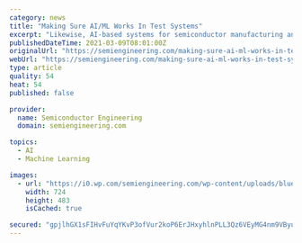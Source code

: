```yaml
---
category: news
title: "Making Sure AI/ML Works In Test Systems"
excerpt: "Likewise, AI-based systems for semiconductor manufacturing and test are geared to solving specific problems in the fab or packaging house. The problem is keeping ML algorithms — which are the core of the AI system — up to date as conditions change over time."
publishedDateTime: 2021-03-09T08:01:00Z
originalUrl: "https://semiengineering.com/making-sure-ai-ml-works-in-test-systems/"
webUrl: "https://semiengineering.com/making-sure-ai-ml-works-in-test-systems/"
type: article
quality: 54
heat: 54
published: false

provider:
  name: Semiconductor Engineering
  domain: semiengineering.com

topics:
  - AI
  - Machine Learning

images:
  - url: "https://i0.wp.com/semiengineering.com/wp-content/uploads/blue-glowing-iStock-1197472259-07-26-20.jpg?fit=724%2C483&#038;ssl=1"
    width: 724
    height: 483
    isCached: true

secured: "gpjlhGX1sFIHvFuYqYKvP3ofVur2koP6ErJHxyhlnPLL3Qz6VEyMG4nm9VByuiL69C5duh4/m1X8eGq9+wOIxsbwR4ZIFhDbfUWLYHIXHjMhkJqKkUYr23fVcRsI6+MrjcjI/lt2WSTINNibpbGiMpNhk5W/Su66PNh+W0Qa2xvAem6JtBWV89HQwnfuElBGBC7OC1LvEaRIT81XKzglljl6Rvh08LE5pcaCicKltDAOco7dkkfGk2aVCb9txXzZQWyNQSW8VOrSiBECeZy208x/Y1Glt0lDfEa6UIE7HBgqgcm/tEUaVPGvMXVpguxAC7C/sULmvr9rVvM68m+5WoxPPU9rdhz1HEqa4PXE7uk=;PN1tN7htOTMk6XtrajkPYQ=="
---
```


